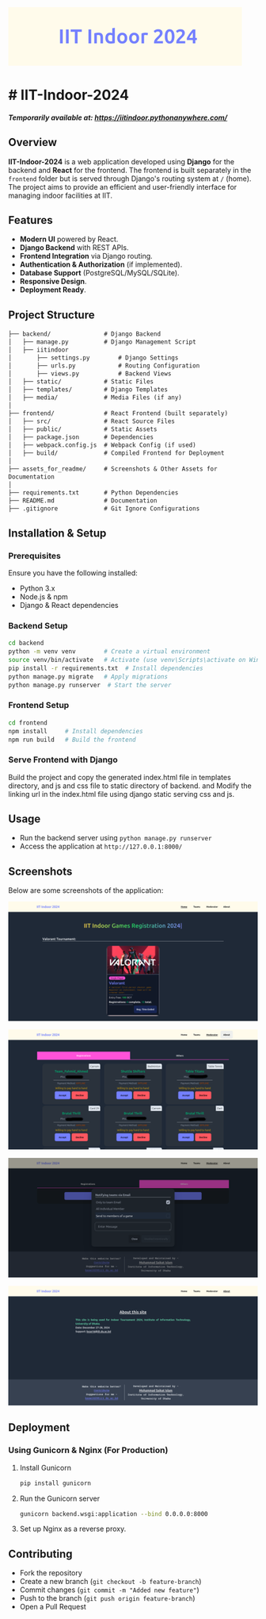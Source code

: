 ![Header styles](https://raw.githubusercontent.com/saikat709/iit-indoor-2024/refs/heads/main/assets_for_meadme/title.png)
# # IIT-Indoor-2024
##### Temporarily available at: https://iitindoor.pythonanywhere.com/

## Overview
**IIT-Indoor-2024** is a web application developed using **Django** for the backend and **React** for the frontend. The frontend is built separately in the `frontend` folder but is served through Django's routing system at `/` (home). The project aims to provide an efficient and user-friendly interface for managing indoor facilities at IIT.

## Features
- **Modern UI** powered by React.
- **Django Backend** with REST APIs.
- **Frontend Integration** via Django routing.
- **Authentication & Authorization** (if implemented).
- **Database Support** (PostgreSQL/MySQL/SQLite).
- **Responsive Design**.
- **Deployment Ready**.

## Project Structure
```
├── backend/               # Django Backend
│   ├── manage.py          # Django Management Script
│   ├── iitindoor
│       ├── settings.py        # Django Settings
│       ├── urls.py            # Routing Configuration
│       ├── views.py           # Backend Views
│   ├── static/            # Static Files
│   ├── templates/         # Django Templates
│   ├── media/             # Media Files (if any)
│
├── frontend/              # React Frontend (built separately)
│   ├── src/               # React Source Files
│   ├── public/            # Static Assets
│   ├── package.json       # Dependencies
│   ├── webpack.config.js  # Webpack Config (if used)
│   ├── build/             # Compiled Frontend for Deployment
│
├── assets_for_readme/     # Screenshots & Other Assets for Documentation
│
├── requirements.txt       # Python Dependencies
├── README.md              # Documentation
├── .gitignore             # Git Ignore Configurations
```

## Installation & Setup
### Prerequisites
Ensure you have the following installed:
- Python 3.x
- Node.js & npm
- Django & React dependencies

### Backend Setup
```sh
cd backend
python -m venv venv        # Create a virtual environment
source venv/bin/activate   # Activate (use venv\Scripts\activate on Windows)
pip install -r requirements.txt  # Install dependencies
python manage.py migrate   # Apply migrations
python manage.py runserver  # Start the server
```

### Frontend Setup
```sh
cd frontend
npm install     # Install dependencies
npm run build   # Build the frontend
```

### Serve Frontend with Django
Build the project and copy the generated index.html file in templates directory, and js and css file to static directory of backend. and Modify the linking url in the index.html file using django static serving css and js.

## Usage
- Run the backend server using `python manage.py runserver`
- Access the application at `http://127.0.0.1:8000/`

## Screenshots
Below are some screenshots of the application:

![Header styles](https://raw.githubusercontent.com/saikat709/iit-indoor-2024/refs/heads/main/assets_for_meadme/header.png)

![moderator styles](https://raw.githubusercontent.com/saikat709/iit-indoor-2024/refs/heads/main/assets_for_meadme/moderator.png)

![Notification using email](https://raw.githubusercontent.com/saikat709/iit-indoor-2024/refs/heads/main/assets_for_meadme/notify.png)

![About section](https://raw.githubusercontent.com/saikat709/iit-indoor-2024/refs/heads/main/assets_for_meadme/about.png)

## Deployment
### Using Gunicorn & Nginx (For Production)
1. Install Gunicorn
   ```sh
   pip install gunicorn
   ```
2. Run the Gunicorn server
   ```sh
   gunicorn backend.wsgi:application --bind 0.0.0.0:8000
   ```
3. Set up Nginx as a reverse proxy.

## Contributing
- Fork the repository
- Create a new branch (`git checkout -b feature-branch`)
- Commit changes (`git commit -m "Added new feature"`)
- Push to the branch (`git push origin feature-branch`)
- Open a Pull Request
